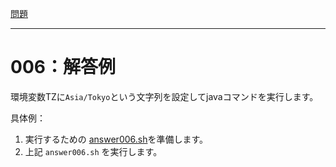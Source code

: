 [問題](../README.md)

***
# 006：解答例

環境変数TZに`Asia/Tokyo`という文字列を設定してjavaコマンドを実行します。

具体例：

1. 実行するための [answer006.sh](answer006.sh)を準備します。
2. 上記 `answer006.sh` を実行します。
